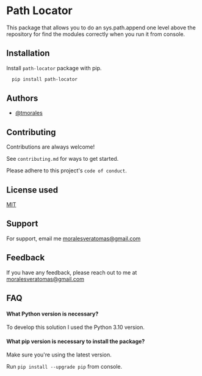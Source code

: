 
# Path Locator

This package that allows you to do an sys.path.append one level above the repository for find the modules correctly when you run it from console.

## Installation

Install ```path-locator``` package with pip.


```bash
  pip install path-locator
```
    
## Authors

- [@tmorales](https://github.com/moralesveratom)


## Contributing

Contributions are always welcome!

See `contributing.md` for ways to get started.

Please adhere to this project's `code of conduct`.


## License used

[MIT](https://choosealicense.com/licenses/mit/)


## Support

For support, email me moralesveratomas@gmail.com


## Feedback

If you have any feedback, please reach out to me at moralesveratomas@gmail.com


## FAQ

#### What Python version is necessary?

To develop this solution I used the Python 3.10 version.

#### What pip version is necessary to install the package?

Make sure you're using the latest version.

Run ```pip install --upgrade pip``` from console.
